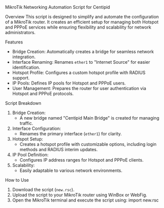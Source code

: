 MikroTik Networking Automation Script for Centipid

Overview
This script is designed to simplify and automate the configuration of a MikroTik router. It creates an efficient setup for managing both Hotspot and PPPoE services while ensuring flexibility and scalability for network administrators.

Features
- Bridge Creation: Automatically creates a bridge for seamless network integration.
- Interface Renaming: Renames `ether1` to "Internet Source" for easier identification.
- Hotspot Profile: Configures a custom hotspot profile with RADIUS support.
- IP Pools: Defines IP pools for Hotspot and PPPoE users.
- User Management: Prepares the router for user authentication via Hotspot and PPPoE protocols.

 Script Breakdown
1. Bridge Creation:
   - A new bridge named "Centipid Main Bridge" is created for managing traffic.
2. Interface Configuration:
   - Renames the primary interface (`ether1`) for clarity.
3. Hotspot Setup:
   - Creates a hotspot profile with customizable options, including login methods and RADIUS interim updates.
4. IP Pool Definition:
   - Configures IP address ranges for Hotspot and PPPoE clients.
5. Scalability:
   - Easily adaptable to various network environments.

 How to Use
1. Download the script (`new.rsc`).
2. Upload the script to your MikroTik router using WinBox or WebFig.
3. Open the MikroTik terminal and execute the script using: import new.rsc
